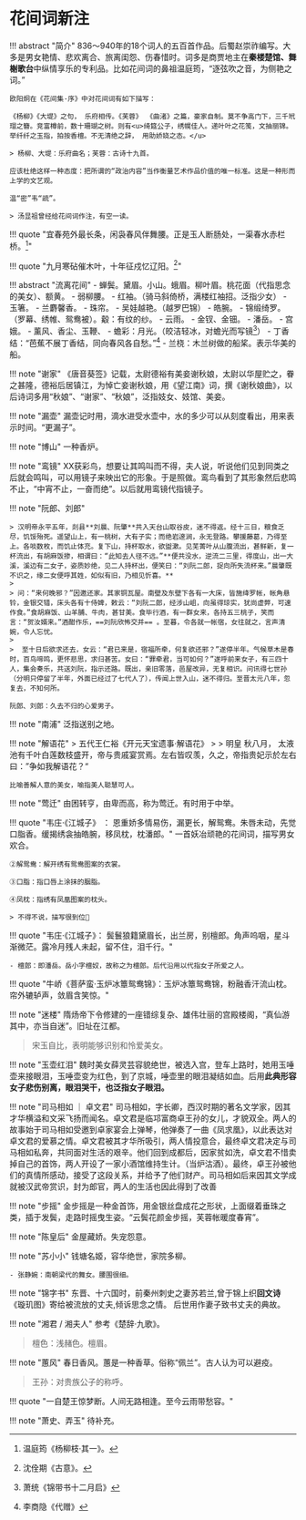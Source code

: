 # 花间词新注

!!! abstract "简介"
    836～940年的18个词人的五百首作品。后蜀赵崇祚编写。大多是男女艳情、悲欢离合、旅离闺怨、伤春惜时。词多是商贾地主在**秦楼楚馆、舞榭歌台**中纵情享乐的专利品。比如花间词的鼻祖温庭筠，“逐弦吹之音，为侧艳之词。”

    欧阳炯在《花间集·序》中对花间词有如下描写：

    《杨柳》《大堤》之句， 乐府相传。《芙蓉》 《曲渚》之篇，豪家自制。莫不争高门下，三千玳瑁之簪。竞富樽前，数十珊瑚之树。则有<u>绮筵公子，绣幌佳人。递叶叶之花笺，文抽丽锦。举纤纤之玉指，拍按香檀。不无清绝之辞， 用助娇娆之态。</u>

    > 杨柳、大堤：乐府曲名；芙蓉：古诗十九首。

    应该杜绝这样一种态度：把所谓的“政治内容”当作衡量艺术作品价值的唯一标准。这是一种形而上学的文艺观。

    温“密”韦“疏”。

    > 汤显祖曾经给花间词作注，有空一读。

!!! quote "宜春苑外最长条，闲袅春风伴舞腰。正是玉人断肠处，一渠春水赤栏桥。[^1]"


!!! quote "九月寒砧催木叶，十年征戍忆辽阳。[^2]"


!!! abstract "流离花间"
    - 蝉鬓。黛眉。小山。蛾眉。柳叶眉。桃花面（代指思念的美女）、额黄。
    - 弱柳腰。
    - 红袖。（骑马斜倚桥，满楼红袖招。泛指少女）
    - 玉箸。
    - 兰麝馨香。
    - 珠帘。
    - 吴娃越艳。（越罗巴锦）
    - 皓腕。
    - 锦缎绮罗。（罗幕、绣帷、鸳鸯被）。觳：有纹的纱。
    - 云雨。
    - 金钗、金钿。
    - 潘岳。
    - 宫娥。
    - 薰风、香尘、玉鞭、
    - 蟾彩：月光。（皎洁轻冰，对蟾光而写镜[^3]）
    - 丁香结：“芭蕉不展丁香结，同向春风各自愁。”[^4]
    - 兰桡：木兰树做的船桨。表示华美的船。
    





!!! note "谢家"
    《唐音葵签》记载，太尉德裕有美妾谢秋娘，太尉以华屋贮之，眷之甚隆，德裕后居镇江，为悼亡妾谢秋娘，用《望江南》词，撰《谢秋娘曲》，以后诗词多用“秋娘”、“谢家”、“秋娘”，泛指妓女、妓馆、美妾。

!!! note "漏壶"
    漏壶记时用，滴水进受水壶中，水的多少可以从刻度看出，用来表示时间。“更漏子”。

!!! note "博山"
    一种香炉。

!!! note "鸾镜"
    XX获彩鸟，想要让其鸣叫而不得，夫人说，听说他们见到同类之后就会鸣叫，可以用镜子来映出它的形象。于是照做。鸾鸟看到了其形象然后悲鸣不止，“中宵不止，一奋而绝”。以后就用鸾镜代指镜子。




!!! note "阮郎、刘郎"

    > 汉明帝永平五年，剡县**刘晨、阮肇**共入天台山取谷皮，迷不得返。经十三日，粮食乏尽，饥馁殆死。遥望山上，有一桃树，大有子实；而绝岩邃涧，永无登路。攀援藤葛，乃得至上。各啖数枚，而饥止体充。复下山，持杯取水，欲盥漱。见芜菁叶从山腹流出，甚鲜新，复一杯流出，有胡麻饭掺，相谓曰：“此知去人径不远。”**便共没水，逆流二三里，得度山，出一大溪，溪边有二女子，姿质妙绝，见二人持杯出，便笑曰：“刘阮二郎，捉向所失流杯来。”晨肇既不识之，缘二女便呼其姓，如似有旧，乃相见忻喜。**
    > 
    > 问：“来何晚邪？”因邀还家。其家铜瓦屋。南壁及东壁下各有一大床，皆施绛罗帐，帐角悬铃，金银交错，床头各有十侍婢，敕云：“刘阮二郎，经涉山岨，向虽得琼实，犹尚虚弊，可速作食。”食胡麻饭、山羊脯、牛肉，甚甘美。食毕行酒，有一群女来，各持五三桃子，笑而言：“贺汝婿来。”酒酣作乐，==刘阮欣怖交并== 。至暮，令各就一帐宿，女往就之，言声清婉，令人忘忧。
    > 
    >  至十日后欲求还去，女云：“君已来是，宿福所牵，何复欲还邪？”遂停半年。气候草木是春时，百鸟啼鸣，更怀悲思，求归甚苦。女曰：“罪牵君，当可如何？”遂呼前来女子，有三四十人，集会奏乐，共送刘阮，指示还路。既出，亲旧零落，邑屋改异，无复相识。问讯得七世孙（分明只停留了半年，外面已经过了七代人了），传闻上世入山，迷不得归。至晋太元八年，忽复去，不知何所。

    阮郎、刘郎：久去不归的心爱男子。

!!! note "南浦"
    泛指送别之地。


!!! note "解语花"
    > 五代王仁裕《开元天宝遗事·解语花》
    > 
    > 明皇 秋八月， 太液池有千叶白莲数枝盛开，帝与贵戚宴赏焉。左右皆叹羡，久之，帝指贵妃示於左右曰：”争如我解语花？“

    比喻善解人意的美女，喻指美人聪慧可人。

!!! note "莺迁"
    由困转亨，由卑而高，称为莺迁。有时用于中举。

!!! quote "韦庄·《江城子》 ： 恩重娇多情易伤，漏更长，解鸳鸯。朱唇未动，先觉口脂香。缓揭绣衾抽皓腕，移凤枕，枕潘郎。"
    一首妖冶顽艳的花间词，描写男女欢合。

    ②解鸳鸯：解开绣有鸳鸯图案的衣裳。
    
    ③口脂：指口唇上涂抹的胭脂。
    
    ④凤枕：指绣有凤凰图案的枕头。

    > 不得不说，描写很到位🤦

!!! quote "韦庄·《江城子》： 鬓鬟狼籍黛眉长，出兰房，别檀郎。角声呜咽，星斗渐微茫。露冷月残人未起，留不住，泪千行。"

    - 檀郎：即潘岳。岳小字檀奴，故称之为檀郎。后代沿用以代指女子所爱之人。

!!! quote "牛峤《菩萨蛮·玉炉冰簟鸳鸯锦》：玉炉冰簟鸳鸯锦，粉融香汗流山枕。帘外辘轳声，敛眉含笑惊。"

!!! note "迷楼"
    隋炀帝下令修建的一座错综复杂、雄伟壮丽的宫殿楼阁，“真仙游其中，亦当自迷”。旧址在江都。

> 宋玉自比，表明能够识别和怜爱美女。

!!! note "玉壶红泪"
    魏时美女薛灵芸容貌绝世，被选入宫，登车上路时，她用玉唾壶来接眼泪，玉唾壶变为红色，到了京城，唾壶里的眼泪凝结如血。后用**此典形容女子悲伤别离，眼泪哭干，也泛指女子眼泪。**


!!! note "司马相如 ｜ 卓文君"
    司马相如，字长卿，西汉时期的著名文学家，因其才华横溢和文采飞扬而闻名。卓文君是临邛富商卓王孙的女儿，才貌双全。两人的故事始于司马相如受邀到卓家宴会上弹琴，他弹奏了一曲《凤求凰》，以此表达对卓文君的爱慕之情。卓文君被其才华所吸引，两人情投意合，最终卓文君决定与司马相如私奔，共同面对生活的艰辛。他们回到成都后，因家贫如洗，卓文君不惜卖掉自己的首饰，两人开设了一家小酒馆维持生计。（当炉沽酒）。最终，卓王孙被他们的真情所感动，接受了这段关系，并给予了他们财产。司马相如后来因其文学成就被汉武帝赏识，封为郎官，两人的生活也因此得到了改善
    

!!! note "步摇" 
    金步摇是一种金首饰，用金银丝盘成花之形状，上面缀着垂珠之类，插于发鬓，走路时摇曳生姿。“云鬓花颜金步摇，芙蓉帐暖度春宵”。

!!! note "陈皇后"
    金屋藏娇。失宠怨意。

!!! note "苏小小"
    钱塘名姬，容华绝世，家院多柳。

    - 张静婉：南朝梁代的舞女。腰围很细。

!!! note "锦字书"
    东晋、十六国时，前秦州刺史之妻苏若兰,曾于锦上织**回文诗**《璇玑图》寄给被流放的丈夫,倾诉思念之情。 后世用作妻子致书丈夫的典故。 

!!! note "湘君 / 湘夫人"
    参考《楚辞·九歌》。

> 檀色：浅赭色。檀眉。
>

!!! note "蕙风"
    春日香风。蕙是一种香草。俗称“佩兰”。古人认为可以避疫。

> 王孙：对贵族公子的称呼。
>

!!! quote "一自楚王惊梦断。人间无路相逢。至今云雨带愁容。"


!!! note "萧史、弄玉"
    待补充。

[^1]: 温庭筠《杨柳枝·其一》。
[^2]: 沈佺期《古意》。
[^3]: 萧统《锦带书十二月启》
[^4]: 李商隐《代赠》